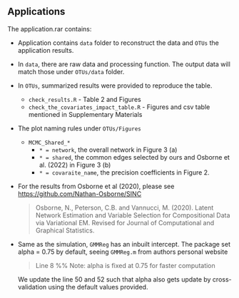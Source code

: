 ## Applications
The application.rar contains: 
- Application contains `data` folder to reconstruct the data and `OTUs` the application results.

- In `data`, there are raw data and processing function. The output data will match those under `OTUs/data` folder.

- In `OTUs`, summarized results were provided to reproduce the table.

  - `check_results.R`  - Table 2 and Figures
  - `check_the_covariates_impact_table.R` - Figures and csv table mentioned in Supplementary Materials

- The plot naming rules under `OTUs/Figures`

  - `MCMC_Shared_*`
    - `* = network`, the overall network in Figure 3 (a)
    - `* = shared`, the common edges selected by ours and Osborne et al. (2022) in Figure 3 (b)
    - `* = covaraite_name`, the precision coefficients in Figure 2.

- For the results from Osborne et al (2020), please see https://github.com/Nathan-Osborne/SINC 

  > Osborne, N., Peterson, C.B. and Vannucci, M. (2020). Latent Network Estimation and Variable Selection for Compositional Data via Variational EM. Revised for Journal of Computational and Graphical Statistics.

- 
  Same as the simulation, `GMMReg` has an inbuilt intercept. The package set alpha = 0.75 by default, seeing `GMMReg.m` from authors personal website

  > Line 8 %% Note: alpha is fixed at 0.75 for faster computation

  We update the line 50 and 52 such that alpha also gets update by cross-validation using the default values provided.

  
